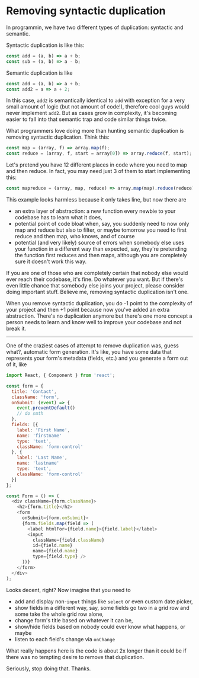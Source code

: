 # Removing syntactic duplication

In programmin, we have two different types of duplication: syntactic and semantic.

Syntactic duplication is like this:

```javascript
const add = (a, b) => a + b;
const sub = (a, b) => a - b;
```

Semantic duplication is like

```javascript
const add = (a, b) => a + b;
const add2 = a => a + 2;
```

In this case, `add2` is semantically identical to `add` with exception for a very small amount of logic (but not amount of code!), therefore cool guys would never implement `add2`. But as cases grow in complexity, it's becoming easier to fall into that semantic trap and code similar things twice.

What programmers love doing more than hunting semantic duplication is removing syntactic duplication. Think this:

```javascript
const map = (array, f) => array.map(f);
const reduce = (array, f, start = array[0]) => array.reduce(f, start);
```

Let's pretend you have 12 different places in code where you need to map and then reduce. In fact, you may need just 3 of them to start implementing this:

```javascript
const mapreduce = (array, map, reduce) => array.map(map).reduce(reduce);
```

This example looks harmless because it only takes line, but now there are

- an extra layer of abstraction: a new function every newbie to your codebase has to learn what it does,
- potential point of code bloat when, say, you suddenly need to now only map and reduce but also to filter, or maybe tomorrow you need to first reduce and then map, who knows, and of course
- potential (and very likely) source of errors when somebody else uses your function in a different way than expected, say, they're pretending the function first reduces and then maps, although you are completely sure it doesn't work this way.

If you are one of those who are completely certain that nobody else would ever reach their codebase, it's fine. Do whatever you want. But if there's even little chance that somebody else joins your project, please consider doing important stuff. Believe me, removing syntactic duplication isn't one.

When you remove syntactic duplication, you do -1 point to the complexity of your project and then +1 point because now you've added an extra abstraction. There's no duplication anymore but there's one more concept a person needs to learn and know well to improve your codebase and not break it.

----

One of the craziest cases of attempt to remove duplication was, guess what?, automatic form generation. It's like, you have some data that represents your form's metadata (fields, etc.) and you generate a form out of it, like

```javascript
import React, { Component } from 'react';

const form = {
  title: 'Contact',
  className: 'form',
  onSubmit: (event) => {
    event.preventDefault()
    // do smth
  },
  fields: [{
    label: 'First Name',
    name: 'firstname'
    type: 'text',
    className: 'form-control'
  }, {
    label: 'Last Name',
    name: 'lastname'
    type: 'text',
    className: 'form-control'
  }]
};

const Form = () => (
  <div className={form.className}>
    <h2>{form.title}</h2>
    <form
      onSubmit={form.onSubmit}>
      {form.fields.map(field => (
        <label htmlFor={field.name}>{field.label}</label>
        <input
          className={field.className}
          id={field.name}
          name={field.name}
          type={field.type} />
      ))}
    </form>
  </div>
);
```

Looks decent, right? Now imagine that you need to

- add and display non-`input` things like `select` or even custom date picker,
- show fields in a different way, say, some fields go two in a grid row and some take the whole grid row alone,
- change form's title based on whatever it can be,
- show/hide fields based on nobody could ever know what happens, or maybe
- listen to each field's change via `onChange`

What really happens here is the code is about 2x longer than it could be if there was no tempting desire to remove that duplication.

Seriously, stop doing that. Thanks.
